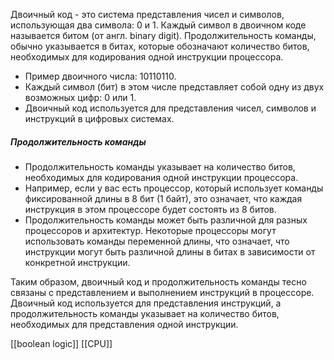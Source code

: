 Двоичный код - это система представления чисел и символов, использующая два символа: 0 и 1. Каждый символ в двоичном коде называется битом (от англ. binary digit). Продолжительность команды, обычно указывается в битах, которые обозначают количество битов, необходимых для кодирования одной инструкции процессора.

- Пример двоичного числа: 10110110.
- Каждый символ (бит) в этом числе представляет собой одну из двух возможных цифр: 0 или 1.
- Двоичный код используется для представления чисел, символов и инструкций в цифровых системах.
##### Продолжительность команды
- Продолжительность команды указывает на количество битов, необходимых для кодирования одной инструкции процессора.
- Например, если у вас есть процессор, который использует команды фиксированной длины в 8 бит (1 байт), это означает, что каждая инструкция в этом процессоре будет состоять из 8 битов.
- Продолжительность команды может быть различной для разных процессоров и архитектур. Некоторые процессоры могут использовать команды переменной длины, что означает, что инструкции могут быть различной длины в битах в зависимости от конкретной инструкции.

Таким образом, двоичный код и продолжительность команды тесно связаны с представлением и выполнением инструкций в процессоре. Двоичный код используется для представления инструкций, а продолжительность команды указывает на количество битов, необходимых для представления одной инструкции.


[[boolean logic]]
[[CPU]]